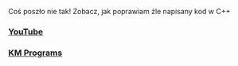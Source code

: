 Coś poszło nie tak! Zobacz, jak poprawiam źle napisany kod w C++

### [YouTube](https://youtu.be/mU5F1JH1pTQ)
### [KM Programs](https://km-programs.pl/)
